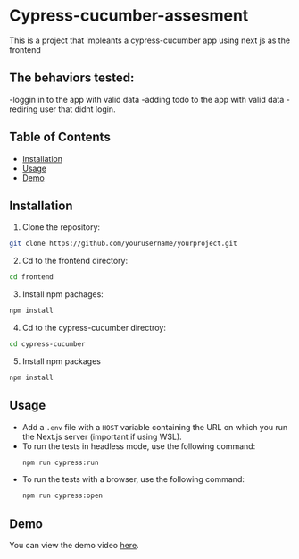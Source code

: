 # Cypress-cucumber-assesment

This is a project that impleants a cypress-cucumber app using next js as the frontend

## The behaviors tested:
-loggin in to the app with valid data
-adding todo to the app with valid data
-rediring user that didnt login.

## Table of Contents
- [Installation](#installation)
- [Usage](#usage)
- [Demo](#demo)
  
## Installation
1. Clone the repository:
  ```bash
  git clone https://github.com/yourusername/yourproject.git
  ```
2. Cd to the frontend directory:
  ```bash
  cd frontend
  ```
3. Install npm pachages:
  ```bash
  npm install
  ```
4. Cd to the cypress-cucumber directroy:
  ```bash
  cd cypress-cucumber
  ```
5. Install npm packages
  ```bash
  npm install
  ```
## Usage
- Add a `.env` file with a `HOST` variable containing the URL on which you run the Next.js server (important if using WSL).
- To run the tests in headless mode, use the following command:
  ```bash
  npm run cypress:run
  ```
- To run the tests with a browser, use the following command:
  ```bash
  npm run cypress:open
  ```
## Demo
You can view the demo video [here](https://github.com/neet007/cypress-cucumber-assessment/blob/main/videos/demo.mp4).


  
